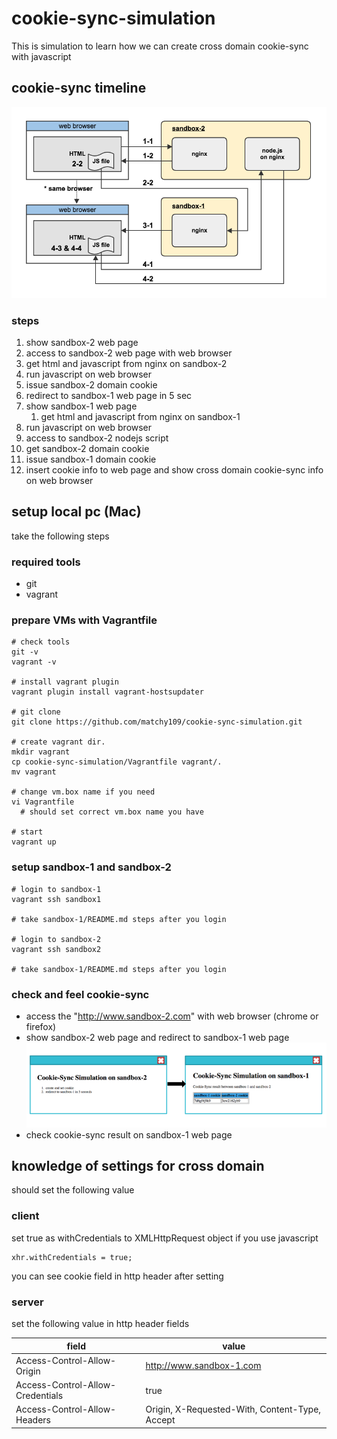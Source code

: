 # cookie-sync-simulation
This is simulation to learn how we can create cross domain cookie-sync with javascript

## cookie-sync timeline
![cookie-sync-timeline](https://raw.githubusercontent.com/matchy109/cookie-sync-simulation/master/image/cookie-sync-timeline.png)

### steps
1. show sandbox-2 web page
 1. access to sandbox-2 web page with web browser
 2. get html and javascript from nginx on sandbox-2
2. run javascript on web browser
 1. issue sandbox-2 domain cookie
 2. redirect to sandbox-1 web page in 5 sec
3. show sandbox-1 web page
   1. get html and javascript from nginx on sandbox-1
4. run javascript on web browser
 1. access to sandbox-2 nodejs script
 2. get sandbox-2 domain cookie
 3. issue sandbox-1 domain cookie
 4. insert cookie info to web page and show cross domain cookie-sync info on web browser

## setup local pc (Mac)
take the following steps

### required tools
* git
* vagrant

### prepare VMs with Vagrantfile
```
# check tools
git -v
vagrant -v

# install vagrant plugin
vagrant plugin install vagrant-hostsupdater

# git clone
git clone https://github.com/matchy109/cookie-sync-simulation.git

# create vagrant dir.
mkdir vagrant
cp cookie-sync-simulation/Vagrantfile vagrant/.
mv vagrant

# change vm.box name if you need
vi Vagrantfile
  # should set correct vm.box name you have

# start
vagrant up
```

### setup sandbox-1 and sandbox-2
```
# login to sandbox-1
vagrant ssh sandbox1

# take sandbox-1/README.md steps after you login

# login to sandbox-2
vagrant ssh sandbox2

# take sandbox-1/README.md steps after you login
```

### check and feel cookie-sync
* access the "http://www.sandbox-2.com" with web browser (chrome or firefox)
 * show sandbox-2 web page and redirect to sandbox-1 web page
 ![cookie-sync-timeline](https://raw.githubusercontent.com/matchy109/cookie-sync-simulation/master/image/sandboxs-web-page.png)
 * check cookie-sync result on sandbox-1 web page

## knowledge of settings for cross domain
should set the following value

### client 
set true as withCredentials to XMLHttpRequest object if you use javascript
```
xhr.withCredentials = true;
```
you can see cookie field in http header after setting

### server
set the following value in http header fields

|field|value|
|---|---|
|Access-Control-Allow-Origin|http://www.sandbox-1.com|
|Access-Control-Allow-Credentials|true|
|Access-Control-Allow-Headers|Origin, X-Requested-With, Content-Type, Accept|
